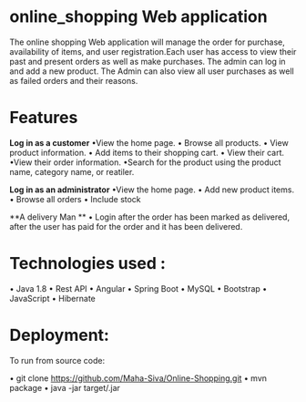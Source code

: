# online_shopping Web application 
The online shopping Web application will manage the order for purchase, availability of items, and user registration.Each user has access to view their past and present orders as well as make purchases.  The admin can log in and add a new product. The Admin can also view all user purchases as well as failed orders and their reasons.

# Features
**Log in as a customer**
•View the home page.
• Browse all products. 
• View product information. 
• Add items to their shopping cart. 
• View their cart.
•View their order information.
•Search for the product using the product name, category name, or reatiler.

**Log in as an administrator** 
•View the home page. 
• Add new product items. 
• Browse all orders 
• Include stock

**A delivery Man ** 
• Login after the order has been marked as delivered, after the user has paid for the order and it has been delivered.

# Technologies used :

•	Java 1.8 
•	Rest API
•	Angular 
•	Spring Boot
•	MySQL 
•	Bootstrap
•	JavaScript
•	Hibernate

# Deployment:

To run from source code:

•	git clone https://github.com/Maha-Siva/Online-Shopping.git 
•	mvn package
•	java -jar target/<jarfilename>.jar
